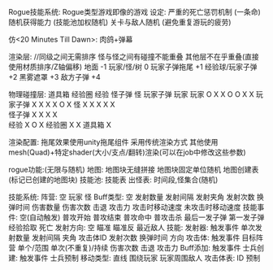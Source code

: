 Rogue技能系统:
    Rogue类型游戏即像<Rogue>的游戏
    设定:
        严重的死亡惩罚机制 (一条命)
        随机获得能力 (技能池加权随机)
        关卡与敌人随机 (避免重复游玩的疲劳)

仿<20 Minutes Till Dawn>:
    肉鸽+弹幕

渲染层: //同级之间无需排序 怪与怪之间有碰撞不能重叠 其他层不在乎重叠(直接使用材质排序/Z轴偏移)
    地面                -1
    玩家/怪/树           0
    玩家子弹拖尾         +1
    经验球/玩家子弹      +2
    黑雾遮罩             +3
    敌方子弹             +4

物理碰撞层:
            道具箱 经验圈 经验 怪子弹 怪 玩家子弹 玩家
        玩家   O     X    X     O   O     X      X 
    玩家子弹   X    X     X     X   O     X 
         怪    X     X    X     X   X     
      怪子弹   X     X     X    X   
        经验   X     O    X
      经验圈   X     X
      道具箱   X


渲染配置:
    拖尾效果使用unity拖尾组件 采用传统渲染方式
    其他使用mesh(Quad)+特定shader(大小/支点/翻转)渲染(可以在job中修改这些参数)

rogue功能:(无限与随机)
    地图:
        地图块无缝拼接
        地图块固定单位随机
        地图创建表(标记已创建的地图块)
    技能池:
        技能表
    出怪表:
        时间段,怪集合(随机)

技能系统:
    阵营:
        空
        玩家
        怪
    Buff类型:
        空
        发射数量
        发射间隔
        发射夹角
        发射次数
        换弹时间
        伤害数量
        伤害次数
        击退
        攻击力
        攻击时移动速度
        未攻击时移动速度
    技能事件:
        空(自动触发)
        普攻开始
        普攻结束
        普攻命中
        普攻击杀
        最后一发子弹
        第一发子弹
        经验拾取
        死亡
    发射方向:
        空
        瞄准
        瞄准反
        最近敌人
    技能:
        发射器:
            触发事件
            单次发射数量
            发射间隔
            夹角
            攻击体ID
            发射次数
            换弹时间
            方向
        攻击体:
            触发事件
            目标阵营
            单个/范围
            单次(不重复)/持续
            伤害次数
            击退
            攻击力
        Buff添加:
            触发事件
        士兵创建:
            触发事件
            士兵预制
        移动类型:
            直线
            围绕玩家
            玩家周围敌人
    攻击体表:
        ID
        预制
        
